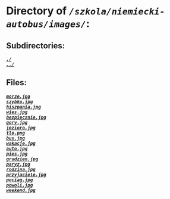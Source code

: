 # Directory of *`/szkola/niemiecki-autobus/images/`*:
## Subdirectories:
[***`./`***](./)\
[***`../`***](../)
## Files:
[***`morze.jpg`***](morze.jpg)\
[***`szybko.jpg`***](szybko.jpg)\
[***`hiszpania.jpg`***](hiszpania.jpg)\
[***`wies.jpg`***](wies.jpg)\
[***`bezpiecznie.jpg`***](bezpiecznie.jpg)\
[***`gory.jpg`***](gory.jpg)\
[***`jezioro.jpg`***](jezioro.jpg)\
[***`tlo.png`***](tlo.png)\
[***`bus.jpg`***](bus.jpg)\
[***`wakacje.jpg`***](wakacje.jpg)\
[***`auto.jpg`***](auto.jpg)\
[***`pies.jpg`***](pies.jpg)\
[***`grudzien.jpg`***](grudzien.jpg)\
[***`paryz.jpg`***](paryz.jpg)\
[***`rodzina.jpg`***](rodzina.jpg)\
[***`przyjaciele.jpg`***](przyjaciele.jpg)\
[***`pociag.jpg`***](pociag.jpg)\
[***`powoli.jpg`***](powoli.jpg)\
[***`weekend.jpg`***](weekend.jpg)
